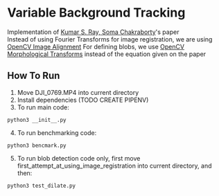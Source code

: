 # Variable Background Tracking
Implementation of [Kumar S. Ray, Soma Chakraborty](https://arxiv.org/abs/1706.02672)'s paper  
Instead of using Fourier Transforms for image registration, we are using [OpenCV Image Alignment](https://www.learnopencv.com/image-alignment-feature-based-using-opencv-c-python/)
For defining blobs, we use [OpenCV Morphological Transforms](https://docs.opencv.org/3.0-beta/doc/py_tutorials/py_imgproc/py_morphological_ops/py_morphological_ops.html) instead of the equation given on the paper

## How To Run
1. Move DJI_0769.MP4 into current directory
2. Install dependencies (TODO CREATE PIPENV)
3. To run main code:
```
python3 __init__.py
```
4. To run benchmarking code:
```
python3 bencmark.py
```
5. To run blob detection code only, first move first_attempt_at_using_image_registration into current directory, and then:
```
python3 test_dilate.py
```
